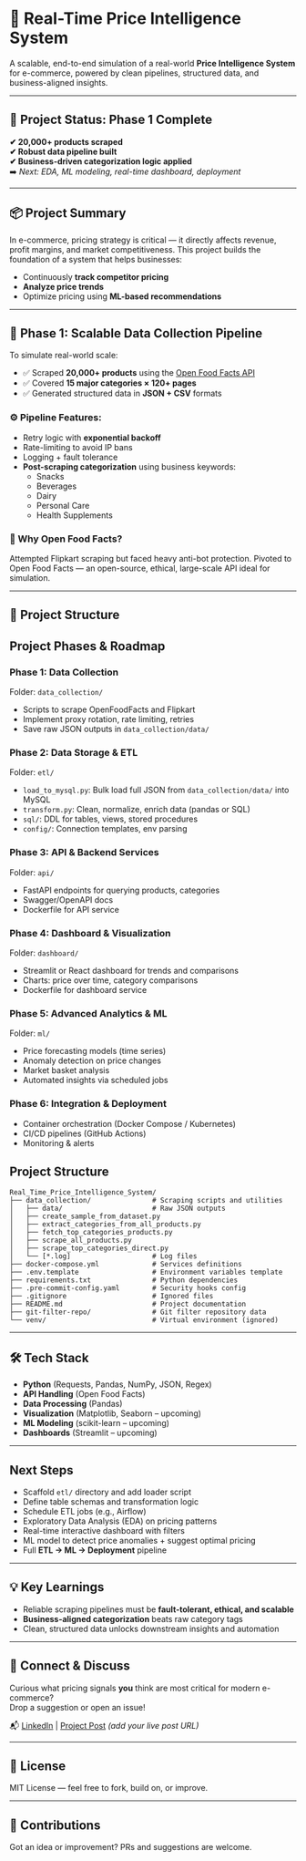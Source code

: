 # 🛒 Real-Time Price Intelligence System

A scalable, end-to-end simulation of a real-world **Price Intelligence System** for e-commerce, powered by clean pipelines, structured data, and business-aligned insights.

---

## 🚧 Project Status: Phase 1 Complete

**✔ 20,000+ products scraped**  
**✔ Robust data pipeline built**  
**✔ Business-driven categorization logic applied**  
➡️ *Next: EDA, ML modeling, real-time dashboard, deployment*

---

## 📦 Project Summary

In e-commerce, pricing strategy is critical — it directly affects revenue, profit margins, and market competitiveness. This project builds the foundation of a system that helps businesses:

- Continuously **track competitor pricing**
- **Analyze price trends**
- Optimize pricing using **ML-based recommendations**

---

## 🔁 Phase 1: Scalable Data Collection Pipeline

To simulate real-world scale:

- ✅ Scraped **20,000+ products** using the [Open Food Facts API](https://world.openfoodfacts.org/data)
- ✅ Covered **15 major categories × 120+ pages**
- ✅ Generated structured data in **JSON + CSV** formats

### ⚙️ Pipeline Features:

- Retry logic with **exponential backoff**
- Rate-limiting to avoid IP bans
- Logging + fault tolerance
- **Post-scraping categorization** using business keywords:
  - Snacks
  - Beverages
  - Dairy
  - Personal Care
  - Health Supplements

### 🧠 Why Open Food Facts?

Attempted Flipkart scraping but faced heavy anti-bot protection. Pivoted to Open Food Facts — an open-source, ethical, large-scale API ideal for simulation.

---

## 📁 Project Structure

## Project Phases & Roadmap

### Phase 1: Data Collection
Folder: `data_collection/`
- Scripts to scrape OpenFoodFacts and Flipkart
- Implement proxy rotation, rate limiting, retries
- Save raw JSON outputs in `data_collection/data/`

### Phase 2: Data Storage & ETL
Folder: `etl/`
- `load_to_mysql.py`: Bulk load full JSON from `data_collection/data/` into MySQL
- `transform.py`: Clean, normalize, enrich data (pandas or SQL)
- `sql/`: DDL for tables, views, stored procedures
- `config/`: Connection templates, env parsing

### Phase 3: API & Backend Services
Folder: `api/`
- FastAPI endpoints for querying products, categories
- Swagger/OpenAPI docs
- Dockerfile for API service

### Phase 4: Dashboard & Visualization
Folder: `dashboard/`
- Streamlit or React dashboard for trends and comparisons
- Charts: price over time, category comparisons
- Dockerfile for dashboard service

### Phase 5: Advanced Analytics & ML
Folder: `ml/`
- Price forecasting models (time series)
- Anomaly detection on price changes
- Market basket analysis
- Automated insights via scheduled jobs

### Phase 6: Integration & Deployment
- Container orchestration (Docker Compose / Kubernetes)
- CI/CD pipelines (GitHub Actions)
- Monitoring & alerts

## Project Structure
```plaintext
Real_Time_Price_Intelligence_System/
├── data_collection/               # Scraping scripts and utilities
│   ├── data/                      # Raw JSON outputs
│   ├── create_sample_from_dataset.py
│   ├── extract_categories_from_all_products.py
│   ├── fetch_top_categories_products.py
│   ├── scrape_all_products.py
│   ├── scrape_top_categories_direct.py
│   └── [*.log]                    # Log files
├── docker-compose.yml             # Services definitions
├── .env.template                  # Environment variables template
├── requirements.txt               # Python dependencies
├── .pre-commit-config.yaml        # Security hooks config
├── .gitignore                     # Ignored files
├── README.md                      # Project documentation
├── git-filter-repo/               # Git filter repository data
└── venv/                          # Virtual environment (ignored)
```


---

## 🛠️ Tech Stack

- **Python** (Requests, Pandas, NumPy, JSON, Regex)
- **API Handling** (Open Food Facts)
- **Data Processing** (Pandas)
- **Visualization** (Matplotlib, Seaborn – upcoming)
- **ML Modeling** (scikit-learn – upcoming)
- **Dashboards** (Streamlit – upcoming)

---

## Next Steps
- Scaffold `etl/` directory and add loader script
- Define table schemas and transformation logic
- Schedule ETL jobs (e.g., Airflow)
- Exploratory Data Analysis (EDA) on pricing patterns
- Real-time interactive dashboard with filters
- ML model to detect price anomalies + suggest optimal pricing
- Full **ETL → ML → Deployment** pipeline

---

## 💡 Key Learnings

- Reliable scraping pipelines must be **fault-tolerant, ethical, and scalable**
- **Business-aligned categorization** beats raw category tags
- Clean, structured data unlocks downstream insights and automation

---

## 🤝 Connect & Discuss

Curious what pricing signals **you** think are most critical for modern e-commerce?  
Drop a suggestion or open an issue!

📬 [LinkedIn](https://www.linkedin.com/in/shanusaraswat) | [Project Post](#) *(add your live post URL)*

---

## 📄 License

MIT License — feel free to fork, build on, or improve.

---

## 🙌 Contributions

Got an idea or improvement? PRs and suggestions are welcome.

